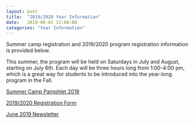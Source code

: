 ```yaml
---
layout: post
title:  "2019/2020 Year Information"
date:   2019-06-01 12:00:00
categories: "Year Information"
---
```

Summer camp registration and 2019/2020 program registration information is
provided below.

This summer, the program will be held on Saturdays in July and August, starting
on July 6th. Each day will be three hours long from 1:00-4:00 pm, which is a
great way for students to be introduced into the year-long program in the Fall.

[Summer Camp Pamphlet 2019](/docs/2019/summer.pdf)

[2019/2020 Registration Form](/docs/2019/regform.pdf)

[June 2019 Newsletter](/docs/newsletters/newsletter_190601.pdf)

